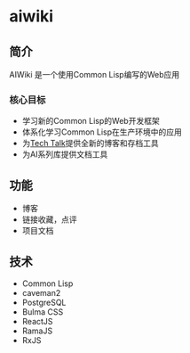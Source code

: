 # aiwiki

## 简介
AIWiki 是一个使用Common Lisp编写的Web应用

### 核心目标

* 学习新的Common Lisp的Web开发框架
* 体系化学习Common Lisp在生产环境中的应用
* 为[Tech Talk](https://ttalk.im)提供全新的博客和存档工具
* 为AI系列库提供文档工具

## 功能
* 博客
* 链接收藏，点评
* 项目文档

## 技术

* Common Lisp
* caveman2
* PostgreSQL
* Bulma CSS
* ReactJS
* RamaJS
* RxJS
